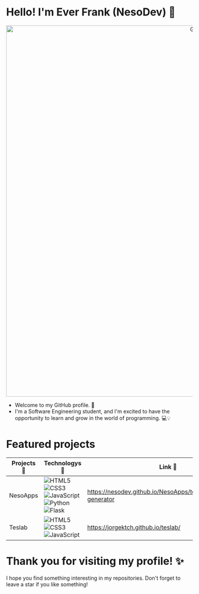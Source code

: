 # Hello! I'm Ever Frank (NesoDev) 👋
<p align="center">
  <img src="https://res.cloudinary.com/dimcnbuqs/image/upload/v1701068644/presentacion-_online-video-cutter.com__osllcd.gif" alt="GIF" width="1000">
</p>

- Welcome to my GitHub profile. 🎉
- I'm a Software Engineering student, and I'm excited to have the opportunity to learn and grow in the world of programming. 💻💡

# Featured projects

| **Projects 🚀** | **Technologys 🤖** | **Link 🔗**
|-----------|-----------|-----------|
| NesoApps | ![HTML5](https://img.shields.io/badge/-HTML5-E34F26?style=flat&logo=html5&logoColor=white) ![CSS3](https://img.shields.io/badge/-CSS3-1572B6?style=flat&logo=css3&logoColor=white) ![JavaScript](https://img.shields.io/badge/-JavaScript-yellow?style=flat&logo=javascript&logoColor=white) ![Python](https://img.shields.io/badge/-Python-blue?style=flat&logo=Python&logoColor=white) ![Flask](https://img.shields.io/badge/-Flask-000000?style=flat&logo=flask&logoColor=white)| https://nesodev.github.io/NesoApps/templates/schedule-generator |
| Teslab | ![HTML5](https://img.shields.io/badge/-HTML5-E34F26?style=flat&logo=html5&logoColor=white) ![CSS3](https://img.shields.io/badge/-CSS3-1572B6?style=flat&logo=css3&logoColor=white) ![JavaScript](https://img.shields.io/badge/-JavaScript-yellow?style=flat&logo=javascript&logoColor=white) | https://jorgektch.github.io/teslab/ |

# Thank you for visiting my profile! ✨
I hope you find something interesting in my repositories. Don't forget to leave a star if you like something!
